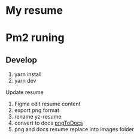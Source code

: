 # My resume

# Pm2 runing

## Develop

1. yarn install
2. yarn dev

Update resume
1. Figma edit resume content
2. export png format
3. rename yz-resume
4. convert to docs [pngToDocs](https://www.zamzar.com/converters/image/png-to-doc/)
5. png and docs resume replace into images folder
